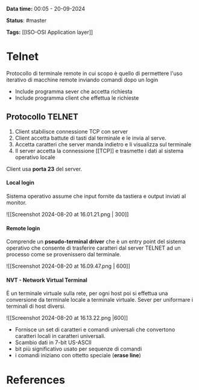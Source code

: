 **Data time:** 00:05 - 20-09-2024

**Status**: #master 

**Tags:** [[ISO-OSI Application layer]]

# Telnet

Protocollo di terminale remote in cui scopo è quello di permettere l'uso iterativo di macchine remote inviando comandi dopo un login

- Include programma sever che accetta richiesta
- Include programma client che effettua le richieste

## Protocollo TELNET
1. Client stabilisce connessione TCP con server
2. Client accetta battute di tasti dal terminale e le invia al serve. 
3. Accetta caratteri che server manda indietro e li visualizza sul terminale
4. Il server accetta la connessione [[TCP]] e trasmette i dati al sistema operativo locale

Client usa **porta 23** del server.

#### Local login
Sistema operativo assume che input fornite da tastiera e output inviati al monitor.

![[Screenshot 2024-08-20 at 16.01.21.png | 300]]

#### Remote login
Comprende un **pseudo-terminal driver** che è un entry point del sistema operativo che consente di trasferire caratteri dal server TELNET ad un processo come se provenissero dal terminale.

![[Screenshot 2024-08-20 at 16.09.47.png | 600]]

#### NVT - Network Virtual Terminal
È un terminale virtuale sulla rete, per ogni host poi si effettua una conversione da terminale locale a terminale virtuale. Sever per uniformare i terminali di host diversi.

![[Screenshot 2024-08-20 at 16.13.22.png |600]]
- Fornisce un set di caratteri e comandi universali che convertono caratteri locali in caratteri universali.
- Scambio dati in 7-bit US-ASCII
- bit più significativo usato per sequenze di comandi
- i comandi iniziano con ottetto speciale (**erase line**)


# References